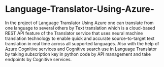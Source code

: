 # Language-Translator-Using-Azure-
In the project of Language Translator Using Azure one can translate from one language to several others by Text translation which is a cloud-based REST API feature of the Translator service that uses neural machine translation technology to enable quick and accurate source-to-target text translation in real time across all supported languages. Also with the help of Azure Cognitive services and Cognitive search use in Language Translator by taking subscription key in python code by API management and  take endpoints by Cognitive services.
